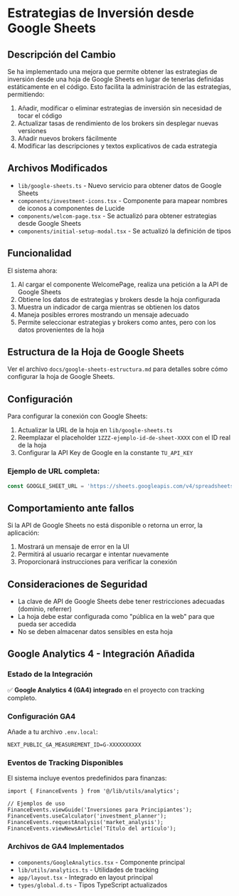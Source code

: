 # Estrategias de Inversión desde Google Sheets

## Descripción del Cambio

Se ha implementado una mejora que permite obtener las estrategias de inversión desde una hoja de Google Sheets en lugar de tenerlas definidas estáticamente en el código. Esto facilita la administración de las estrategias, permitiendo:

1. Añadir, modificar o eliminar estrategias de inversión sin necesidad de tocar el código
2. Actualizar tasas de rendimiento de los brokers sin desplegar nuevas versiones
3. Añadir nuevos brokers fácilmente
4. Modificar las descripciones y textos explicativos de cada estrategia

## Archivos Modificados

- `lib/google-sheets.ts` - Nuevo servicio para obtener datos de Google Sheets
- `components/investment-icons.tsx` - Componente para mapear nombres de iconos a componentes de Lucide
- `components/welcom-page.tsx` - Se actualizó para obtener estrategias desde Google Sheets
- `components/initial-setup-modal.tsx` - Se actualizó la definición de tipos

## Funcionalidad

El sistema ahora:

1. Al cargar el componente WelcomePage, realiza una petición a la API de Google Sheets
2. Obtiene los datos de estrategias y brokers desde la hoja configurada
3. Muestra un indicador de carga mientras se obtienen los datos
4. Maneja posibles errores mostrando un mensaje adecuado
5. Permite seleccionar estrategias y brokers como antes, pero con los datos provenientes de la hoja

## Estructura de la Hoja de Google Sheets

Ver el archivo `docs/google-sheets-estructura.md` para detalles sobre cómo configurar la hoja de Google Sheets.

## Configuración

Para configurar la conexión con Google Sheets:

1. Actualizar la URL de la hoja en `lib/google-sheets.ts`
2. Reemplazar el placeholder `1ZZZ-ejemplo-id-de-sheet-XXXX` con el ID real de la hoja
3. Configurar la API Key de Google en la constante `TU_API_KEY`

### Ejemplo de URL completa:

```javascript
const GOOGLE_SHEET_URL = 'https://sheets.googleapis.com/v4/spreadsheets/1h7JxuQdGHJeUzDHsK9Gi0V2M9KfT3jO7Abcd12345/values/estrategias_inversion?key=AIzaSyB1GgH5aBcDE4fgH3jKlmnO1PqRs6T7890';
```

## Comportamiento ante fallos

Si la API de Google Sheets no está disponible o retorna un error, la aplicación:

1. Mostrará un mensaje de error en la UI
2. Permitirá al usuario recargar e intentar nuevamente
3. Proporcionará instrucciones para verificar la conexión

## Consideraciones de Seguridad

- La clave de API de Google Sheets debe tener restricciones adecuadas (dominio, referrer)
- La hoja debe estar configurada como "pública en la web" para que pueda ser accedida
- No se deben almacenar datos sensibles en esta hoja

## Google Analytics 4 - Integración Añadida

### Estado de la Integración
✅ **Google Analytics 4 (GA4) integrado** en el proyecto con tracking completo.

### Configuración GA4
Añade a tu archivo `.env.local`:
```env
NEXT_PUBLIC_GA_MEASUREMENT_ID=G-XXXXXXXXXX
```

### Eventos de Tracking Disponibles
El sistema incluye eventos predefinidos para finanzas:
```tsx
import { FinanceEvents } from '@/lib/utils/analytics';

// Ejemplos de uso
FinanceEvents.viewGuide('Inversiones para Principiantes');
FinanceEvents.useCalculator('investment_planner');
FinanceEvents.requestAnalysis('market_analysis');
FinanceEvents.viewNewsArticle('Título del artículo');
```

### Archivos de GA4 Implementados
- `components/GoogleAnalytics.tsx` - Componente principal
- `lib/utils/analytics.ts` - Utilidades de tracking
- `app/layout.tsx` - Integrado en layout principal
- `types/global.d.ts` - Tipos TypeScript actualizados 